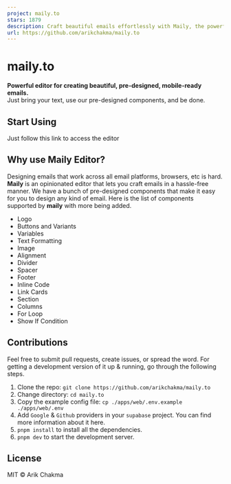 ```yaml
---
project: maily.to
stars: 1879
description: Craft beautiful emails effortlessly with Maily, the powerful email editor that ensures impeccable communication across all major clients.
url: https://github.com/arikchakma/maily.to
---
```


  
maily.to
===========

**Powerful editor for creating beautiful, pre-designed, mobile-ready emails.**  
Just bring your text, use our pre-designed components, and be done.  

  

  

Start Using
-----------

Just follow this link to access the editor

Why use Maily Editor?
---------------------

Designing emails that work across all email platforms, browsers, etc is hard. **Maily** is an opinionated editor that lets you craft emails in a hassle-free manner. We have a bunch of pre-designed components that make it easy for you to design any kind of email. Here is the list of components supported by **maily** with more being added.

-   Logo
-   Buttons and Variants
-   Variables
-   Text Formatting
-   Image
-   Alignment
-   Divider
-   Spacer
-   Footer
-   Inline Code
-   Link Cards
-   Section
-   Columns
-   For Loop
-   Show If Condition

Contributions
-------------

Feel free to submit pull requests, create issues, or spread the word. For getting a development version of it up & running, go through the following steps.

1.  Clone the repo: `git clone https://github.com/arikchakma/maily.to`
2.  Change directory: `cd maily.to`
3.  Copy the example config file: `cp ./apps/web/.env.example ./apps/web/.env`
4.  Add `Google` & `Github` providers in your `supabase` project. You can find more information about it here.
5.  `pnpm install` to install all the dependencies.
6.  `pnpm dev` to start the development server.

License
-------

MIT © Arik Chakma
